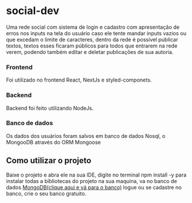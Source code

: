 # social-dev
<p>Uma rede social com sistema de login e cadastro com apresentação de erros nos inputs na tela do usuário caso ele tente mandar inputs vazios ou que excedam
  o limite de caracteres, dentro da rede é possível publicar textos, textos esses ficaram públicos para todos que entrarem na rede verem, podendo também editar e deletar publicações de sua autoria.      
<p/>

### Frontend
<p>Foi utilizado no frontend React, NextJs e styled-componets.</p>

### Backend
<p>Backend foi feito utilizando NodeJs.</p>

### Banco de dados
<p>Os dados dos usuários foram salvos em banco de dados Nosql, o MongooDB através do ORM Mongoose</p>

## Como utilizar o projeto
<p>Baixe o projeto e abra ele na sua IDE, digite no terminal npm install -y para instalar todas a bibliotecas do projeto na sua maquina,
  va no banco de dados <a href="https://www.mongodb.com/cloud/atlas/lp/try4?utm_content=controlhterms&utm_source=google&utm_campaign=search_gs_pl_evergreen_atlas_core_prosp-brand_gic-null_amers-br_ps-all_desktop_eng_lead&utm_term=mongodb&utm_medium=cpc_paid_search&utm_ad=e&utm_ad_campaign_id=12212624308&adgroup=115749706023&cq_cmp=12212624308&gad=1&gclid=Cj0KCQjwu-KiBhCsARIsAPztUF0cJKHhSDlyjy_nnLwuckHdxXrBBoA0gxoNCLcia8PsZIfVPZt8I4YaAmgBEALw_wcB">MongoDB(clique aqui e vá para o banco)</a>
  logue ou se cadastre no banco, crie o seu banco gratuito. 
</p>
